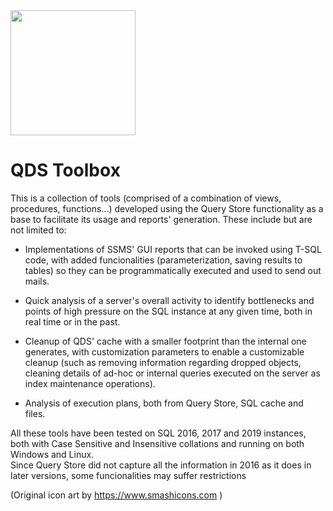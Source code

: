 <img src="https://raw.githubusercontent.com/channeladvisor/qdstoolbox/main/qdstoolbox.svg" width="200">

# QDS Toolbox
This is a collection of tools (comprised of a combination of views, procedures, functions...) developed using the Query Store functionality as a base to facilitate its usage and reports' generation. These include but are not limited to:

- Implementations of SSMS' GUI reports that can be invoked using T-SQL code, with added funcionalities (parameterization, saving results to tables) so they can be programmatically executed and used to send out mails.

- Quick analysis of a server's overall activity to identify bottlenecks and points of high pressure on the SQL instance at any given time, both in real time or in the past.

- Cleanup of QDS' cache with a smaller footprint than the internal one generates, with customization parameters to enable a customizable cleanup (such as removing information regarding dropped objects, cleaning details of ad-hoc or internal queries executed on the server as index maintenance operations).

- Analysis of execution plans, both from Query Store, SQL cache and files.

All these tools have been tested on SQL 2016, 2017 and 2019 instances, both with Case Sensitive and Insensitive collations and running on both Windows and Linux.
\
Since Query Store did not capture all the information in 2016 as it does in later versions, some funcionalities may suffer restrictions


(Original icon art by https://www.smashicons.com )